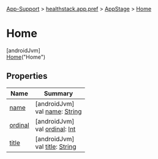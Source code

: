 
[App-Support](../../../../index.html) > [healthstack.app.pref](../../index.html) > [AppStage](../index.html) > [Home](index.html)



# Home



[androidJvm]\
[Home](index.html)(&quot;Home&quot;)



## Properties


| Name | Summary |
|---|---|
| [name](../-onboarding/index.html#-372974862%2FProperties%2F-1544593023) | [androidJvm]<br>val [name](../-onboarding/index.html#-372974862%2FProperties%2F-1544593023): [String](https://kotlinlang.org/api/latest/jvm/stdlib/kotlin/-string/index.html) |
| [ordinal](../-onboarding/index.html#-739389684%2FProperties%2F-1544593023) | [androidJvm]<br>val [ordinal](../-onboarding/index.html#-739389684%2FProperties%2F-1544593023): [Int](https://kotlinlang.org/api/latest/jvm/stdlib/kotlin/-int/index.html) |
| [title](../title.html) | [androidJvm]<br>val [title](../title.html): [String](https://kotlinlang.org/api/latest/jvm/stdlib/kotlin/-string/index.html) |

